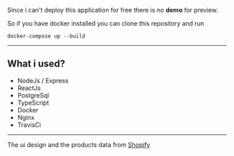 Since i can't deploy this application for free there is no **demo** for preview.

So if you have docker installed you can clone this repository and run

```
docker-compose up --build
```

___

## What i used?

* NodeJs / Express
* ReactJs
* PostgreSql
* TypeScript
* Docker
* Nginx
* TravisCi

___

The ui design and the products data from [Shopify](https://themes.shopify.com/themes/simple/styles/light/preview
"Simple theme")
